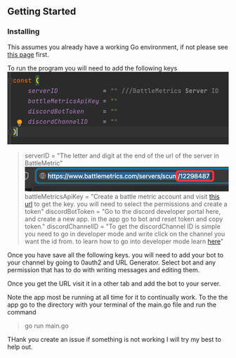 ## Getting Started

### Installing

This assumes you already have a working Go environment, if not please see [this page](https://golang.org/doc/install) first.

To run the program you will need to add the following keys 
![img.png](img.png)
> serverID            = "The letter and digit at the end of the url of the server in BattleMetric"
![img_1.png](img_1.png)
> battleMetricsApiKey = "Create a battle metric account and visit [this url](https://www.battlemetrics.com/developers/token) to get the key. you will need to select the permissions and create a token"
> discordBotToken     = "Go to the discord developer portal here, and create a new app. in the app go to bot and reset token and copy token."
> discordChannelID    = "To get the discordChannel ID is simple you need to go in developer mode and write click on the channel you want the id from. to learn how to go into developer mode learn [here](https://www.partitionwizard.com/partitionmagic/discord-developer-mode.html)"

Once you have save all the following keys. you will need to add your bot to your channel by going to 0auth2 and URL Generator.
Select bot and any permission that has to do with writing messages and editing them. 

Once you get the URL visit it in a other tab and add the bot to your server.

Note the app most be running at all time for it to continually work.
To the the app go to the directory with your terminal of the main.go file and run the command 
> go run main.go


THank you create an issue if something is not working I will try my best to help out.